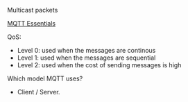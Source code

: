 Multicast packets

[MQTT Essentials](https://www.hivemq.com/tags/mqtt-essentials/)

QoS:  
* Level 0: used when the messages are continous
* Level 1: used when the messages are sequential
* Level 2: used when the cost of sending messages is high

Which model MQTT uses?
- Client / Server.

